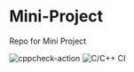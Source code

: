 # Mini-Project
Repo for Mini Project

![cppcheck-action](https://github.com/99002527/Mini-Project/workflows/cppcheck-action/badge.svg)
![C/C++ CI](https://github.com/99002527/Mini-Project/workflows/C/C++%20CI/badge.svg)

